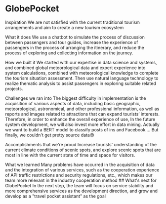 # GlobePocket

 Inspiration We are not satisfied with the current traditional tourism arrangements and aim to create a new tourism ecosystem  

 What it does We use a chatbot to simulate the process of discussion between passengers and tour guides, increase the experience of passengers in the process of arranging the itinerary, and reduce the process of exploring and collecting information on the journey.  

 How we built it We started with our expertise in data science and systems, and combined global meteorological data and expert experience into system calculations, combined with meteorological knowledge to complete the tourism situation assessment. Then use natural language technology to realize thematic analysis to assist passengers in exploring suitable related projects.   

 Challenges we ran into The biggest difficulty in implementation is the acquisition of various aspects of data, including basic geographic, meteorological, astronomical, and other professional information, as well as reports and images related to attractions that can expand tourists’ interests. Therefore, in order to enhance the overall experience of use, In the future system development, we will also invest more effort in data mining.  Actually we want to build a BERT model to classify posts of ins and Facebook…. But finally, we couldn't get pretty source data😓    

 Accomplishments that we're proud  Increase tourists' understanding of the current climate conditions of scenic spots, and explore scenic spots that are most in line with the current state of time and space for visitors.  

 What we learned Many problems have occurred in the acquisition of data and the integration of various services, such as the cooperation experience of API traffic restrictions and security regulations, etc., which makes our team more relevant in the industry cooperation method  ## What's next for GlobePocket In the next step, the team will focus on service stability and more comprehensive services as the development direction, and grow and develop as a "travel pocket assistant" as the goal
